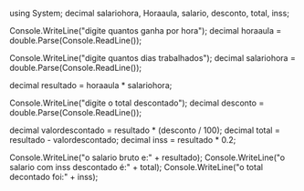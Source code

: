using System;
decimal salariohora, Horaaula, salario, desconto, total, inss;

Console.WriteLine("digite quantos ganha por hora");
decimal horaaula = double.Parse(Console.ReadLine());

Console.WriteLine("digite quantos dias trabalhados");
decimal salariohora = double.Parse(Console.ReadLine());

decimal resultado = horaaula * salariohora;

Console.WriteLine("digite o total descontado");
decimal desconto = double.Parse(Console.ReadLine());

decimal valordescontado = resultado * (desconto / 100);
decimal total = resultado - valordescontado;
decimal inss = resultado * 0.2;

Console.WriteLine("o salario bruto e:" + resultado);
Console.WriteLine("o salario com inss descontado é:" + total);
Console.WriteLine("o total decontado foi:" + inss);

